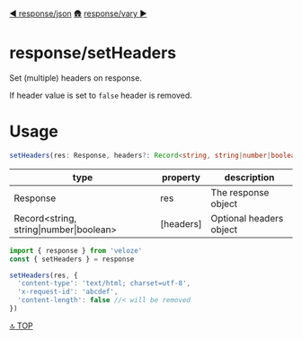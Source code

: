 [◀︎ response/json](../response/json.md)
[🛖](../index.md)
[response/vary ▶](../response/vary.md)

# response/setHeaders

Set (multiple) headers on response.

If header value is set to `false` header is removed.

# Usage 

```ts 
setHeaders(res: Response, headers?: Record<string, string|number|boolean>): void
```

| type                                     | property   | description                  |
| ---------------------------------------- | ---------- | ---------------------------- |
| Response                                 | res        | The response object          |
| Record\<string, string\|number\|boolean> | \[headers] | Optional headers object      |

```js
import { response } from 'veloze'
const { setHeaders } = response

setHeaders(res, {
  'content-type': 'text/html; charset=utf-8',
  'x-request-id': 'abcdef',
  'content-length': false //< will be removed
})
```

[🔝 TOP](#top)
